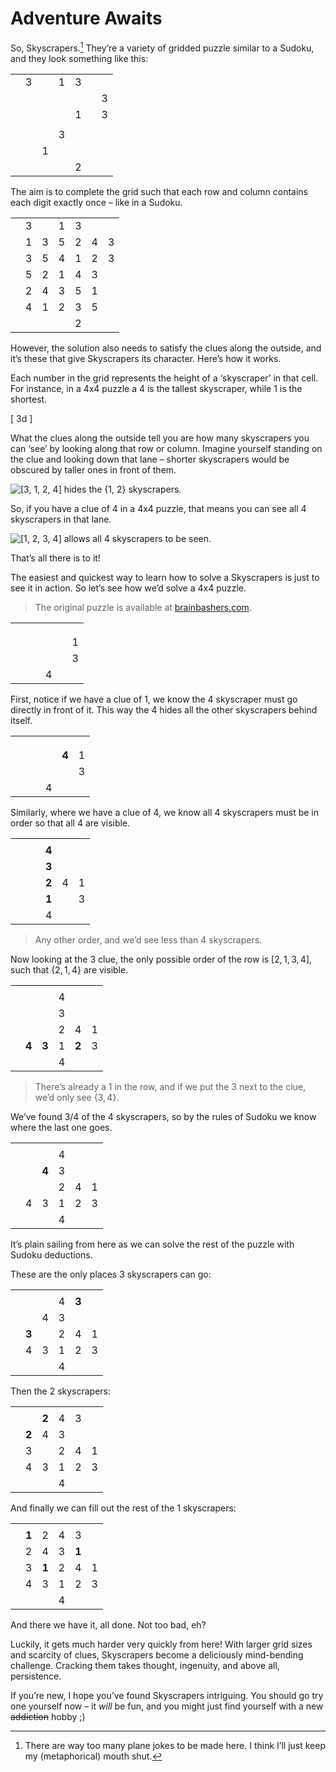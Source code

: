 # Adventure Awaits
<!-- #SQUARK live!
| dest = walk/primer
| capt = A primer on Skyscrapers and how to solve them
| date = 2025 May 10
-->

So, Skyscrapers.[^tt] They’re a variety of gridded puzzle similar to a Sudoku, and they look something like this:

[^tt]: There are way too many plane jokes to be made here. I think I’ll just keep my (metaphorical) mouth shut.

<div class="puzzle">

||||||||
| :-- | :-- | :-- | :-- | :-- | :-- | :-- |
|     |  3  |     |  1  |  3  |     |     |
|     |     |     |     |     |     |  3  |
|     |     |     |     |  1  |     |  3  |
|     |     |     |     |     |     |     |
|     |     |     |  3  |     |     |     |
|     |     |  1  |     |     |     |     |
|     |     |     |     |  2  |     |     |

</div>

The aim is to complete the grid such that each row and column contains each digit exactly once – like in a Sudoku.

<div class="puzzle">

||||||||
| :-- | :-- | :-- | :-- | :-- | :-- | :-- |
|     |  3  |     |  1  |  3  |     |     |
|     |  1  |  3  |  5  |  2  |  4  |  3  |
|     |  3  |  5  |  4  |  1  |  2  |  3  |
|     |  5  |  2  |  1  |  4  |  3  |     |
|     |  2  |  4  |  3  |  5  |  1  |     |
|     |  4  |  1  |  2  |  3  |  5  |     |
|     |     |     |     |  2  |     |     |

</div>

However, the solution also needs to satisfy the clues along the outside, and it’s these that give Skyscrapers its character. Here’s how it works.

Each number in the grid represents the height of a ‘skyscraper’ in that cell. For instance, in a 4x4 puzzle a $4$ is the tallest skyscraper, while $1$ is the shortest.

[ 3d ]

What the clues along the outside tell you are how many skyscrapers you can ‘see’ by looking along that row or column. Imagine yourself standing on the clue and looking down that lane – shorter skyscrapers would be obscured by taller ones in front of them.

![[3, 1, 2, 4] hides the {1, 2} skyscrapers.]({base}/primer/2-visible.png)

So, if you have a clue of $4$ in a 4x4 puzzle, that means you can see all 4 skyscrapers in that lane.

![[1, 2, 3, 4] allows all 4 skyscrapers to be seen.]({base}/primer/all-4.png)

That’s all there is to it!

The easiest and quickest way to learn how to solve a Skyscrapers is just to see it in action. So let’s see how we’d solve a 4x4 puzzle.

> The original puzzle is available at [brainbashers.com](https://www.brainbashers.com/p766664).

<div class="puzzle">

|||||||
| :-- | :-- | :-- | :-- | :-- | :-- |
|     |     |     |     |     |     |
|     |     |     |     |     |     |
|     |     |     |     |     |     |
|     |     |     |     |     |  1  |
|     |     |     |     |     |  3  |
|     |     |     |  4  |     |     |

</div>

First, notice if we have a clue of $1$, we know the $4$ skyscraper must go directly in front of it. This way the $4$ hides all the other skyscrapers behind itself.

<div class="puzzle">

|||||||
| :-- | :-- | :-- | :-- | :-- | :-- |
|     |     |     |     |     |     |
|     |     |     |     |     |     |
|     |     |     |     |     |     |
|     |     |     |     |**4**|  1  |
|     |     |     |     |     |  3  |
|     |     |     |  4  |     |     |

</div>

Similarly, where we have a clue of $4$, we know all 4 skyscrapers must be in order so that all 4 are visible.

<div class="puzzle">

|||||||
| :-- | :-- | :-- | :-- | :-- | :-- |
|     |     |     |     |     |     |
|     |     |     |**4**|     |     |
|     |     |     |**3**|     |     |
|     |     |     |**2**|  4  |  1  |
|     |     |     |**1**|     |  3  |
|     |     |     |  4  |     |     |

</div>

> Any other order, and we’d see less than 4 skyscrapers.

Now looking at the $3$ clue, the only possible order of the row is $[2, 1, 3, 4]$, such that $\{2, 1, 4\}$ are visible.

<div class="puzzle">

|||||||
| :-- | :-- | :-- | :-- | :-- | :-- |
|     |     |     |     |     |     |
|     |     |     |  4  |     |     |
|     |     |     |  3  |     |     |
|     |     |     |  2  |  4  |  1  |
|     |**4**|**3**|  1  |**2**|  3  |
|     |     |     |  4  |     |     |

</div>

> There’s already a $1$ in the row, and if we put the $3$ next to the clue, we’d only see $\{3, 4\}$.

We’ve found 3/4 of the $4$ skyscrapers, so by the rules of Sudoku we know where the last one goes.

<div class="puzzle">

|||||||
| :-- | :-- | :-- | :-- | :-- | :-- |
|     |     |     |     |     |     |
|     |     |     |  4  |     |     |
|     |     |**4**|  3  |     |     |
|     |     |     |  2  |  4  |  1  |
|     |  4  |  3  |  1  |  2  |  3  |
|     |     |     |  4  |     |     |

</div>

It’s plain sailing from here as we can solve the rest of the puzzle with Sudoku deductions.

These are the only places $3$ skyscrapers can go:

<div class="puzzle">

|||||||
| :-- | :-- | :-- | :-- | :-- | :-- |
|     |     |     |     |     |     |
|     |     |     |  4  |**3**|     |
|     |     |  4  |  3  |     |     |
|     |**3**|     |  2  |  4  |  1  |
|     |  4  |  3  |  1  |  2  |  3  |
|     |     |     |  4  |     |     |

</div>

Then the $2$ skyscrapers:

<div class="puzzle">

|||||||
| :-- | :-- | :-- | :-- | :-- | :-- |
|     |     |     |     |     |     |
|     |     |**2**|  4  |  3  |     |
|     |**2**|  4  |  3  |     |     |
|     |  3  |     |  2  |  4  |  1  |
|     |  4  |  3  |  1  |  2  |  3  |
|     |     |     |  4  |     |     |

</div>

And finally we can fill out the rest of the $1$ skyscrapers:

<div class="puzzle">

|||||||
| :-- | :-- | :-- | :-- | :-- | :-- |
|     |     |     |     |     |     |
|     |**1**|  2  |  4  |  3  |     |
|     |  2  |  4  |  3  |**1**|     |
|     |  3  |**1**|  2  |  4  |  1  |
|     |  4  |  3  |  1  |  2  |  3  |
|     |     |     |  4  |     |     |

</div>

And there we have it, all done. Not too bad, eh?

Luckily, it gets much harder very quickly from here! With larger grid sizes and scarcity of clues, Skyscrapers become a deliciously mind-bending challenge. Cracking them takes thought, ingenuity, and above all, persistence.

If you’re new, I hope you’ve found Skyscrapers intriguing. You should go try one yourself now – it *will* be fun, and you might just find yourself with a new ~~addiction~~ hobby ;)
